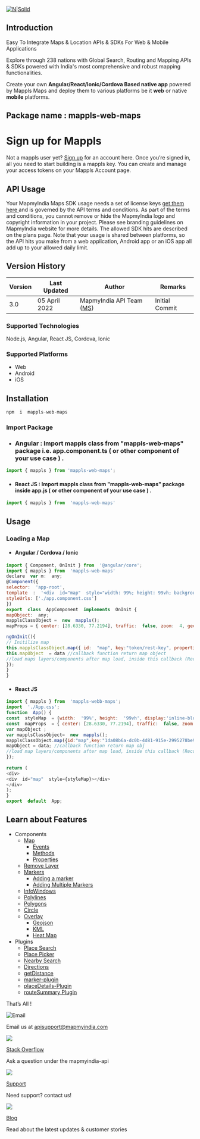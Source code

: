 

[![N|Solid](https://about.mappls.com/images/mappls-logo.svg)](https://www.mapmyindia.com/api/)

  
  
  
  

## Introduction

  

Easy To Integrate Maps & Location APIs & SDKs For Web & Mobile Applications

  
  

Explore through 238 nations with Global Search, Routing and Mapping APIs & SDKs powered with India's most comprehensive and robust mapping functionalities.

  

Create your own **Angular/React/Ionic/Cordova Based native app** powered by Mappls Maps and deploy them to various platforms be it **web** or native **mobile** platforms.

  

## **Package name** : mappls-web-maps

  

# Sign up for Mappls

  

Not a mappls user yet? [Sign up](https://apis.mappls.com/console/) for an account here. Once you’re signed in, all you need to start building is a mappls key. You can create and manage your access tokens on your Mappls Account page.

  

## API Usage

Your MapmyIndia Maps SDK usage needs a set of license keys [get them here ](https://apis.mappls.com/console/) and is governed by the API terms and conditions. As part of the terms and conditions, you cannot remove or hide the MapmyIndia logo and copyright information in your project. Please see branding guidelines on MapmyIndia website for more details. The allowed SDK hits are described on the plans page. Note that your usage is shared between platforms, so the API hits you make from a web application, Android app or an iOS app all add up to your allowed daily limit.

## Version History

  


| Version | Last Updated | Author | Remarks |
| ---- | ---- | ---- | ---- |
| 3.0 | 05 April 2022 | MapmyIndia API Team ([MS](https://github.com/mamtasharma117)) | Initial Commit |

  

###   Supported Technologies

Node.js, Angular, React JS, Cordova, Ionic

  
### Supported Platforms

- Web
- Android
- iOS

  

## Installation

```js
npm  i  mappls-web-maps
```

### Import Package

- ### Angular : Import mappls class from "mappls-web-maps" package i.e. app.component.ts ( or other component of your use case ) .

```js
import { mappls } from 'mappls-web-maps';
```

-  #### React JS : Import mappls class from "mappls-web-maps" package inside app.js ( or other component of your use case ) .

```js
import { mappls } from  'mappls-web-maps'
```
 

## Usage

### Loading a Map
  

-  #### Angular / Cordova / Ionic

```js
import { Component, OnInit } from  '@angular/core';
import { mappls } from  'mappls-web-maps'
declare  var m:  any;
@Component({
selector:  'app-root',
template  :  '<div  id="map"  style="width: 99%; height: 99vh; background-color: white;"></div>',
styleUrls: ['./app.component.css']
})
export  class  AppComponent  implements  OnInit {
mapObject:  any;
mapplsClassObject =  new  mappls();
mapProps = { center: [28.6330, 77.2194], traffic:  false, zoom:  4, geolocation:  false, clickableIcons:  false }

ngOnInit(){
// Initilize map
this.mapplsClassObject.map({ id:  "map", key:"token/rest-key", properties:  this.mapProps}, (data:  any)=>{
this.mapObject  = data //callback function return map object
//load maps layers/components after map load, inside this callback (Recommended)
});
}
}
```

 -  #### React JS

```js
import { mappls } from  'mappls-webb-maps';
import  './App.css';
function  App() {
const  styleMap  = {width:  '99%', height:  '99vh', display:'inline-block'}
const  mapProps  = { center: [28.6330, 77.2194], traffic:  false, zoom:  4, geolocation:  false, clickableIcons:  false }
var mapObject ;
var mapplsClassObject=  new  mappls();
mapplsClassObject.map({id:"map",key:"1da08b6a-dc0b-4d81-915e-2995278be995", properties: mapProps},(data)=>{
mapObject = data; //callback function return map obj
//load map layers/components after map load, inside this callback (Recommanded)
});
  
return (
<div>
<div  id="map"  style={styleMap}></div>
</div>
);
}
export  default  App;
```

  ## Learn about Features

 - Components
 	- [Map]()
		 - [Events]()
		 -  [Methods]()
		 - [Properties ]()
	 - [Remove Layer]()
	 - [Markers]()
		 - [Adding a marker]()
		 - [Adding Multiple Markers]()
	 - [InfoWindows]()
	 - [Polylines]()
	 - [Polygons]()
	 - [Circle]()
	 - [Overlay]()
		 - [Geojson]()
		 - [KML]()
		 - [Heat Map]()
 - Plugins
	 - [Place Search]()
	 - [Place Picker]()
	 - [Nearby Search]()
	 - [Directions]()
	 - [getDistance]()
	 - [marker-plugin]()
	- [placeDetails-Plugin]()
	- [routeSummary Plugin]()


That’s All !


  


  

![Email](https://cdn.mapmyindia.com/mappls_web/maps_widget_v2/images/mappls.svg)

  

Email us at [apisupport@mapmyindia.com](mailto:apisupport@mapmyindia.com)

  
![](https://www.mapmyindia.com/api/img/icons/stack-overflow.png)

  
[Stack Overflow](https://stackoverflow.com/questions/tagged/mapmyindia-api)

  
Ask a question under the mapmyindia-api

  

![](https://www.mapmyindia.com/api/img/icons/support.png)

  

[Support](https://www.mapmyindia.com/api/index.php#f_cont)


Need support? contact us!


![](https://www.mapmyindia.com/api/img/icons/blog.png)

  
[Blog](http://www.mapmyindia.com/blog/)

  

  

Read about the latest updates & customer stories